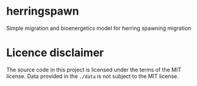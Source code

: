# herringspawn
Simple migration and bioenergetics model for herring spawning migration

# Licence disclaimer

The source code in this project is licensed under the terms of the MIT license. Data provided in the `./data` is not subject to the MIT license.